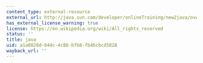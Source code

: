 ```yaml
---
content_type: external-resource
external_url: http://java.sun.com/developer/onlineTraining/new2java/overview.html
has_external_license_warning: true
license: https://en.wikipedia.org/wiki/All_rights_reserved
status: ''
title: java
uid: a1a0828d-644c-4c88-bfb8-fb46cbcd5828
wayback_url: ''
---
```

